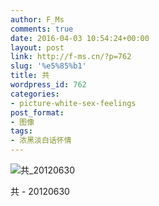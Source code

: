 ```yaml
---
author: F_Ms
comments: true
date: 2016-04-03 10:54:24+00:00
layout: post
link: http://f-ms.cn/?p=762
slug: '%e5%85%b1'
title: 共
wordpress_id: 762
categories:
- picture-white-sex-feelings
post_format:
- 图像
tags:
- 浓黑淡白话怀情
---
```


![共_20120630](/img/post/wp/2016/04/共_20120630.jpg)


共 - 20120630

